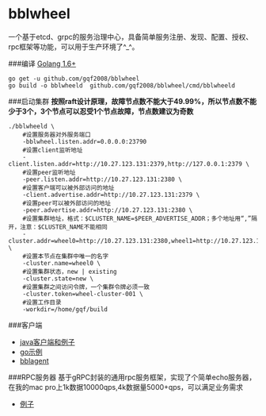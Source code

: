 # bblwheel
一个基于etcd、grpc的服务治理中心，具备简单服务注册、发现、配置、授权、rpc框架等功能，可以用于生产环境了^_^。

###编译
[Golang 1.6+](https://golang.org/dl/)
	
	go get -u github.com/gqf2008/bblwheel
	go build -o bblwheeld  github.com/gqf2008/bblwheel/cmd/bblwheeld

###启动集群
**按照raft设计原理，故障节点数不能大于49.99%，所以节点数不能少于3个，3个节点可以忍受1个节点故障，节点数建议为奇数**
	
	./bblwheeld \
		#设置服务器对外服务端口
	    -bblwheel.listen.addr=0.0.0.0:23790
		#设置client监听地址
		-client.listen.addr=http://10.27.123.131:2379,http://127.0.0.1:2379 \
		#设置peer监听地址
		-peer.listen.addr=http://10.27.123.131:2380 \
		#设置客户端可以被外部访问的地址
		-client.advertise.addr=http://10.27.123.131:2379 \
		#设置peer可以被外部访问的地址
		-peer.advertise.addr=http://10.27.123.131:2380 \
		#设置集群地址，格式：$CLUSTER_NAME=$PEER_ADVERTISE_ADDR；多个地址用“,”隔开，注意：$CLUSTER_NAME不能相同
		-cluster.addr=wheel0=http://10.27.123.131:2380,wheel1=http://10.27.123.161:2380 \
		#设置本节点在集群中唯一的名字
		-cluster.name=wheel0 \
		#设置集群状态，new | existing
		-cluster.state=new \
		#设置集群之间访问令牌，一个集群令牌必须一致
		-cluster.token=wheel-cluster-001 \
		#设置工作目录
		-workdir=/home/gqf/build

###客户端
- [java客户端和例子](https://github.com/gqf2008/bblwheel-java)
- [go示例](https://github.com/gqf2008/bblwheel/tree/master/example)
- [bblagent](https://github.com/gqf2008/bblwheel/tree/master/cmd/bblagent)


###RPC服务器
基于gRPC封装的通用rpc服务框架，实现了个简单echo服务器，在我的mac pro上1k数据10000qps,4k数据量5000+qps，可以满足业务需求
- [例子](https://github.com/gqf2008/bblwheel/tree/master/example/server)